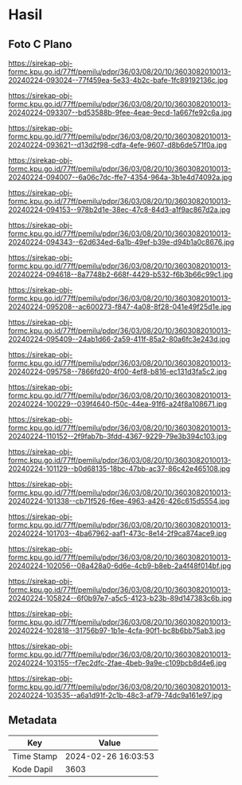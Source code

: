 # Hasil

## Foto C Plano

https://sirekap-obj-formc.kpu.go.id/77ff/pemilu/pdpr/36/03/08/20/10/3603082010013-20240224-093024--77f459ea-5e33-4b2c-bafe-1fc89192136c.jpg

https://sirekap-obj-formc.kpu.go.id/77ff/pemilu/pdpr/36/03/08/20/10/3603082010013-20240224-093307--bd53588b-9fee-4eae-9ecd-1a667fe92c6a.jpg

https://sirekap-obj-formc.kpu.go.id/77ff/pemilu/pdpr/36/03/08/20/10/3603082010013-20240224-093621--d13d2f98-cdfa-4efe-9607-d8b6de571f0a.jpg

https://sirekap-obj-formc.kpu.go.id/77ff/pemilu/pdpr/36/03/08/20/10/3603082010013-20240224-094007--6a06c7dc-ffe7-4354-964a-3b1e4d74092a.jpg

https://sirekap-obj-formc.kpu.go.id/77ff/pemilu/pdpr/36/03/08/20/10/3603082010013-20240224-094153--978b2d1e-38ec-47c8-84d3-a1f9ac867d2a.jpg

https://sirekap-obj-formc.kpu.go.id/77ff/pemilu/pdpr/36/03/08/20/10/3603082010013-20240224-094343--62d634ed-6a1b-49ef-b39e-d94b1a0c8676.jpg

https://sirekap-obj-formc.kpu.go.id/77ff/pemilu/pdpr/36/03/08/20/10/3603082010013-20240224-094618--8a7748b2-668f-4429-b532-f6b3b66c99c1.jpg

https://sirekap-obj-formc.kpu.go.id/77ff/pemilu/pdpr/36/03/08/20/10/3603082010013-20240224-095208--ac600273-f847-4a08-8f28-041e49f25d1e.jpg

https://sirekap-obj-formc.kpu.go.id/77ff/pemilu/pdpr/36/03/08/20/10/3603082010013-20240224-095409--24ab1d66-2a59-411f-85a2-80a6fc3e243d.jpg

https://sirekap-obj-formc.kpu.go.id/77ff/pemilu/pdpr/36/03/08/20/10/3603082010013-20240224-095758--7866fd20-4f00-4ef8-b816-ec131d3fa5c2.jpg

https://sirekap-obj-formc.kpu.go.id/77ff/pemilu/pdpr/36/03/08/20/10/3603082010013-20240224-100229--039f4640-f50c-44ea-91f6-a24f8a108671.jpg

https://sirekap-obj-formc.kpu.go.id/77ff/pemilu/pdpr/36/03/08/20/10/3603082010013-20240224-110152--2f9fab7b-3fdd-4367-9229-79e3b394c103.jpg

https://sirekap-obj-formc.kpu.go.id/77ff/pemilu/pdpr/36/03/08/20/10/3603082010013-20240224-101129--b0d68135-18bc-47bb-ac37-86c42e465108.jpg

https://sirekap-obj-formc.kpu.go.id/77ff/pemilu/pdpr/36/03/08/20/10/3603082010013-20240224-101338--cb71f526-f6ee-4963-a426-426c615d5554.jpg

https://sirekap-obj-formc.kpu.go.id/77ff/pemilu/pdpr/36/03/08/20/10/3603082010013-20240224-101703--4ba67962-aaf1-473c-8e14-2f9ca874ace9.jpg

https://sirekap-obj-formc.kpu.go.id/77ff/pemilu/pdpr/36/03/08/20/10/3603082010013-20240224-102056--08a428a0-6d6e-4cb9-b8eb-2a4f48f014bf.jpg

https://sirekap-obj-formc.kpu.go.id/77ff/pemilu/pdpr/36/03/08/20/10/3603082010013-20240224-105824--6f0b97e7-a5c5-4123-b23b-89d147383c6b.jpg

https://sirekap-obj-formc.kpu.go.id/77ff/pemilu/pdpr/36/03/08/20/10/3603082010013-20240224-102818--31756b97-1b1e-4cfa-90f1-bc8b6bb75ab3.jpg

https://sirekap-obj-formc.kpu.go.id/77ff/pemilu/pdpr/36/03/08/20/10/3603082010013-20240224-103155--f7ec2dfc-2fae-4beb-9a9e-c109bcb8d4e6.jpg

https://sirekap-obj-formc.kpu.go.id/77ff/pemilu/pdpr/36/03/08/20/10/3603082010013-20240224-103535--a6a1d91f-2c1b-48c3-af79-74dc9a161e97.jpg


## Metadata

| Key        | Value               |
| ---------- | ------------------- |
| Time Stamp | 2024-02-26 16:03:53 |
| Kode Dapil | 3603                |



